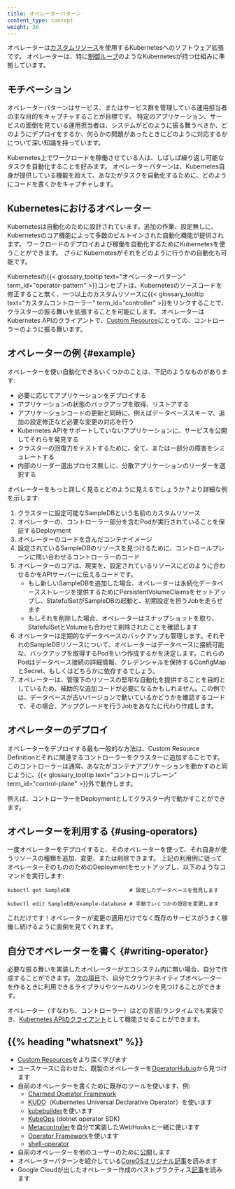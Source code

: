 ```yaml
---
title: オペレーターパターン
content_type: concept
weight: 30
---
```


<!-- overview -->

オペレーターは[カスタムリソース](/ja/docs/concepts/extend-kubernetes/api-extension/custom-resources/)を使用するKubernetesへのソフトウェア拡張です。
オペレーターは、特に[制御ループ](/ja/docs/concepts/#kubernetes-control-plane)のようなKubernetesが持つ仕組みに準拠しています。



<!-- body -->

## モチベーション

オペレーターパターンはサービス、またはサービス群を管理している運用担当者の主な目的をキャプチャすることが目標です。
特定のアプリケーション、サービスの面倒を見ている運用担当者は、システムがどのように振る舞うべきか、どのようにデプロイをするか、何らかの問題があったときにどのように対応するかについて深い知識を持っています。

Kubernetes上でワークロードを稼働させている人は、しばしば繰り返し可能なタスクを自動化することを好みます。
オペレーターパターンは、Kubernetes自身が提供している機能を超えて、あなたがタスクを自動化するために、どのようにコードを書くかをキャプチャします。

## Kubernetesにおけるオペレーター

Kubernetesは自動化のために設計されています。追加の作業、設定無しに、Kubernetesのコア機能によって多数のビルトインされた自動化機能が提供されます。
ワークロードのデプロイおよび稼働を自動化するためにKubernetesを使うことができます。 *さらに* Kubernetesがそれをどのように行うかの自動化も可能です。

Kubernetesの{{< glossary_tooltip text="オペレーターパターン" term_id="operator-pattern" >}}コンセプトは、Kubernetesのソースコードを修正すること無く、一つ以上のカスタムリソースに{{< glossary_tooltip text="カスタムコントローラー" term_id="controller" >}}をリンクすることで、クラスターの振る舞いを拡張することを可能にします。
オペレーターはKubernetes APIのクライアントで、[Custom Resource](/docs/concepts/extend-kubernetes/api-extension/custom-resources/)にとっての、コントローラーのように振る舞います。

## オペレーターの例 {#example}

オペレーターを使い自動化できるいくつかのことは、下記のようなものがあります:

* 必要に応じてアプリケーションをデプロイする
* アプリケーションの状態のバックアップを取得、リストアする
* アプリケーションコードの更新と同時に、例えばデータベーススキーマ、追加の設定修正など必要な変更の対応を行う
* Kubernetes APIをサポートしていないアプリケーションに、サービスを公開してそれらを発見する
* クラスターの回復力をテストするために、全て、または一部分の障害をシミュレートする
* 内部のリーダー選出プロセス無しに、分散アプリケーションのリーダーを選択する

オペレーターをもっと詳しく見るとどのように見えるでしょうか？より詳細な例を示します:

1. クラスターに設定可能なSampleDBという名前のカスタムリソース
2. オペレーターの、コントローラー部分を含むPodが実行されていることを保証するDeployment
3. オペレーターのコードを含んだコンテナイメージ
4. 設定されているSampleDBのリソースを見つけるために、コントロールプレーンに問い合わせるコントローラーのコード
5. オペレーターのコアは、現実を、設定されているリソースにどのように合わせるかをAPIサーバーに伝えるコードです。
   * もし新しいSampleDBを追加した場合、オペレーターは永続化データベースストレージを提供するためにPersistentVolumeClaimsをセットアップし、StatefulSetがSampleDBの起動と、初期設定を担うJobを走らせます
   * もしそれを削除した場合、オペレーターはスナップショットを取り、StatefulSetとVolumeも合わせて削除されたことを確認します
6. オペレーターは定期的なデータベースのバックアップも管理します。それぞれのSampleDBリソースについて、オペレーターはデータベースに接続可能な、バックアップを取得するPodをいつ作成するかを決定します。これらのPodはデータベース接続の詳細情報、クレデンシャルを保持するConfigMapとSecret、もしくはどちらかに依存するでしょう。
7. オペレーターは、管理下のリソースの堅牢な自動化を提供することを目的としているため、補助的な追加コードが必要になるかもしれません。この例では、データベースが古いバージョンで動いているかどうかを確認するコードで、その場合、アップグレードを行うJobをあなたに代わり作成します。

## オペレーターのデプロイ

オペレーターをデプロイする最も一般的な方法は、Custom Resource Definitionとそれに関連するコントローラーをクラスターに追加することです。
このコントローラーは通常、あなたがコンテナアプリケーションを動かすのと同じように、{{< glossary_tooltip text="コントロールプレーン" term_id="control-plane" >}}外で動作します。

例えば、コントローラーをDeploymentとしてクラスター内で動かすことができます。

## オペレーターを利用する {#using-operators}

一度オペレーターをデプロイすると、そのオペレーターを使って、それ自身が使うリソースの種類を追加、変更、または削除できます。
上記の利用例に従ってオペレーターそのもののためのDeploymentをセットアップし、以下のようなコマンドを実行します:

```shell
kubectl get SampleDB                   # 設定したデータベースを発見します

kubectl edit SampleDB/example-database # 手動でいくつかの設定を変更します
```

これだけです！オペレーターが変更の適用だけでなく既存のサービスがうまく稼働し続けるように面倒を見てくれます。

## 自分でオペレーターを書く {#writing-operator}

必要な振る舞いを実装したオペレーターがエコシステム内に無い場合、自分で作成することができます。
[次の項目](#whats-next)で、自分でクラウドネイティブオペレーターを作るときに利用できるライブラリやツールのリンクを見つけることができます。

オペレーター（すなわち、コントローラー）はどの言語/ランタイムでも実装でき、[Kubernetes APIのクライアント](/docs/reference/using-api/client-libraries/)として機能させることができます。



## {{% heading "whatsnext" %}}


* [Custom Resources](/ja/docs/concepts/extend-kubernetes/api-extension/custom-resources/)をより深く学びます
* ユースケースに合わせた、既製のオペレーターを[OperatorHub.io](https://operatorhub.io/)から見つけます
* 自前のオペレーターを書くために既存のツールを使います、例:
  * [Charmed Operator Framework](https://juju.is/)
  * [KUDO](https://kudo.dev/)（Kubernetes Universal Declarative Operator）を使います
  * [kubebuilder](https://book.kubebuilder.io/)を使います
  * [KubeOps](https://buehler.github.io/dotnet-operator-sdk/) (dotnet operator SDK)
  * [Metacontroller](https://metacontroller.github.io/metacontroller/intro.html)を自分で実装したWebHooksと一緒に使います
  * [Operator Framework](https://operatorframework.io)を使います
  * [shell-operator](https://github.com/flant/shell-operator)
* 自前のオペレーターを他のユーザーのために[公開](https://operatorhub.io/)します
* オペレーターパターンを紹介している[CoreOSオリジナル記事](https://coreos.com/blog/introducing-operators.html)を読みます
* Google Cloudが出したオペレーター作成のベストプラクティス[記事](https://cloud.google.com/blog/products/containers-kubernetes/best-practices-for-building-kubernetes-operators-and-stateful-apps)を読みます

